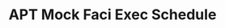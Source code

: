 ---
title: APT Mock Faci Exec Schedule
redirect_to: https://docs.google.com/spreadsheets/d/1HmaTI-COL3k47p-43MYynjH39LZcb1UrqAGdC4vlimg/edit?usp=sharing
redirect_from: 
  - /APT2425MockFaci
  - /apt2425mockfaci
---